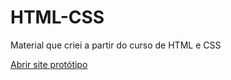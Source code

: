 # HTML-CSS
 Material que criei a partir do curso de HTML e CSS
 
<a href="https://arthurfcosmo.github.io/HTML-CSS/2.CSS/Desafio.ex022-CSS-Site-Simples/site-teste.html">Abrir site protótipo</a>
